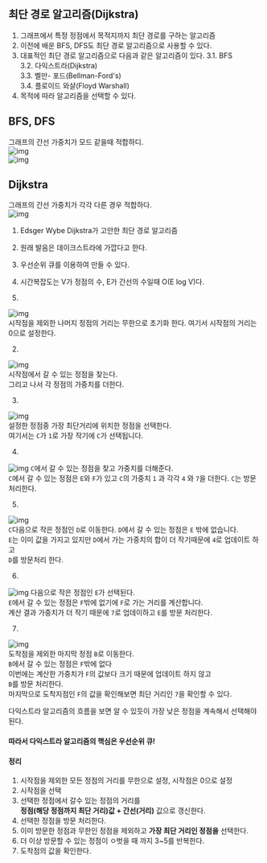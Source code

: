 ## 최단 경로 알고리즘(Dijkstra)  
1. 그래프에서 특정 정점에서 목적지까지 최단 경로를 구하는 알고리즘
2. 이전에 배운 BFS, DFS도 최단 경로 알고리즘으로 사용할 수 있다.
3. 대표적인 최단 경로 알고리즘으로 다음과 같은 알고리즘이 있다.
3.1. BFS  
3.2. 다익스트라(Dijkstra)   
3.3. 벨만- 포드(Bellman-Ford's)  
3.4. 플로이드 와샬(Floyd Warshall)  
4. 목적에 따라 알고리즘을 선택할 수 있다.  
  
## BFS, DFS
그래프의 간선 가중치가 모드 같을때 적합하디.  
![img](../img/0.dijk.png)  
![img](../img/1.dijk.png)  
  
## Dijkstra
그래프의 간선 가중치가 각각 다른 경우 적합하다.  
![img](../img/2.dijk.png)  
  
1. Edsger Wybe Dijkstra가 고안한 최단 경로 알고리즘
2. 원래 발음은 데이크스트라에 가깝다고 한다.
3. 우선순위 큐를 이용하여 만들 수 있다.
4. 시간복잡도는 V가 정점의 수, E가 간선의 수일때 O(E log V)다.  

1.
![img](../img/3.dijk.png)  
시작점을 제외한 나머지 정점의 거리는 무한으로 초기화 한다. 
여기서 시작점의 거리는 0으로 설정한다.  

2.
![img](../img/4.dijk.png)  
시작점에서 갈 수 있는 정점을 찾는다.  
그리고 나서 각 정점의 가중치를 더한다.  

3.
![img](../img/5.dijk.png)  
설정한 정점중 가장 최단거리에 위치한 정점을 선택한다.  
여기서는 `C`가 `1`로 가장 작기에 `C`가 선택됩니다.  

4.
![img](../img/6.dijk.png)
`C`에서 갈 수 있는 정점을 찾고 가중치를 더해준다.  
`C`에서 갈 수 있는 정점은 `E`와 `F`가 있고 `C`의 가중치 `1` 과 각각 `4` 와 `7`을 더한다. 
`C`는 방문처리한다.  

5.
![img](../img/7.dijk.png)    
`C`다음으로 작은 정점인 `D`로 이동한다.
`D`에서 갈 수 있는 정점은 `E` 밖에 없습니다.  
`E`는 이미 값을 가지고 있지만 `D`에서 가는 가중치의 합이 더 작기때문에 `4`로 업데이트 하고  
`D`를 방문처리 한다.  

6.
![img](../img/8.dijk.png) 
다음으로 작은 정점인 `E`가 선택된다.  
`E`에서 갈 수 있는 정점은 `F`밖에 없기에 `F`로 가는 거리를 계산합니다.  
계산 결과 가중치가 더 작기 때문에 `7`로 업데이하고 `E`를 방문 처리한다.  
  
7.
![img](../img/9.dijk.png)  
도착점을 제외한 마지막 정점 `B`로 이동한다.  
`B`에서 갈 수 있는 정점은 `F`밖에 없다  
이번에는 계산한 가중치가 `F`의 값보다 크기 때문에 업데이트 하지 않고  
`B`를 방문 처리한다.  
마지막으로 도착지점인 `F`의 값을 확인해보면 최단 거리인 `7`을 확인할 수 있다.  
  
다익스트라 알고리즘의 흐름을 보면 알 수 있듯이 가장 낮은 정점을 계속해서 선택해야된다.  
#### 따라서 다익스트라 알고리즘의 핵심은 우선순위 큐!  
  
#### 정리
1. 시작점을 제외한 모든 정점의 거리를 무한으로 설정, 시작점은 0으로 설정
2. 시작점을 선택
3. 선택한 정점에서 갈수 있는 정점의 거리를  
**정점(해당 정점까지 최단 거리)값 + 간선(거리)** 값으로 갱신한다.  
4. 선택한 정점을 방문 처리한다.
5. 이미 방문한 정점과 무한인 정점을 제외하고 **가장 최단 거리인 정점을** 선택한다.  
6. 더 이상 방문할 수 있는 정점이 ㅇ벗을 때 까지 3~5를 반복한다.
7. 도착점의 값을 확인한다.


